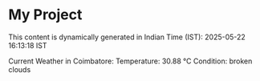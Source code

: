# My Project

This content is dynamically generated in Indian Time (IST): 2025-05-22 16:13:18 IST


Current Weather in Coimbatore:
Temperature: 30.88 °C
Condition: broken clouds
